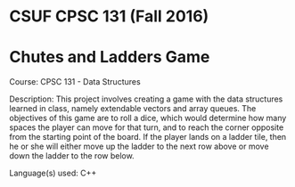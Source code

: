 # CSUF CPSC 131 (Fall 2016)
# Chutes and Ladders Game

Course: CPSC 131 - Data Structures

Description: This project involves creating a game with the data structures learned in class, namely extendable vectors and array queues. The objectives of this game are to roll a dice, which would determine how many spaces the player can move for that turn, and to reach the corner opposite from the starting point of the board. If the player lands on a ladder tile, then he or she will either move up the ladder to the next row above or move down the ladder to the row below. 

Language(s) used: C++
